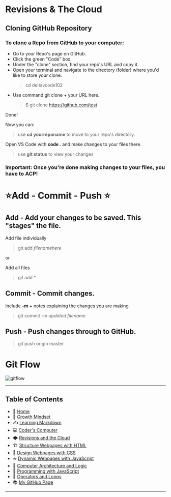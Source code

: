 # Revisions & The Cloud
 
 ## Cloning GitHub Repository
 
 ### To clone a Repo from GitHub to your computer:  
 * Go to your Repo's page on GitHub.
 * Click the green "Code" box.
 * Under the "clone" section, find your repo's URL and copy it.
 * Open your terminal and navigate to the directory (folder) where you'd like to store your clone.
   > cd deltavcode102
 * Use command git clone + your URL here.
   > $ git clone https://github.com/test
   
Done! 

Now you can: 
 > use **cd yourreponame** to move to your repo's directory. 

Open VS Code with **code .** and make changes to your files there. 
 > use **git status** to view your changes


### **Important:** Once you're done making changes to your files, you have to **ACP!**

# ⭐Add - Commit - Push ⭐ 

## Add - Add your changes to be saved. This "stages" the file.
 
 Add file individually 
  > git add *filenamehere* <br>
  
 or 
 
 Add all files
 > git add *

## Commit - Commit changes.

Include **-m** + notes explaining the changes you are making 
 > git commit -m *updated filename*

## Push - Push changes through to GitHub.
 > git push origin master

# Git Flow
 ![gitflow](https://blog.udemy.com/wp-content/uploads/2015/08/image036.png)

_____
 
## **Table of Contents**
- 🏡 [Home](/README.md)
- 💭 [Growth Mindset](/growthmindset.md)
- ✍️ [Learning Markdown](/learningmarkdown.md)
- 💻 [Coder's Computer](/coderscomputer.md)
- 🌩️ [Revisions and the Cloud](/revisionscloud.md)
- 🏗️ [Structure Webpages with HTML](/.md)
- 🎨 [Design Webpages with CSS](/.md)
- ☕ [Dynamic Webpages with JavaScript](/.md)
- 🧮 [Computer Architecture and Logic](/.md)
- 🌵 [Programming with JavaScript](/.md)
- 🤖 [Operators and Loops](/.md)
- 📚 [My GitHub Page](https://github.com/mistidinzy)
_____
